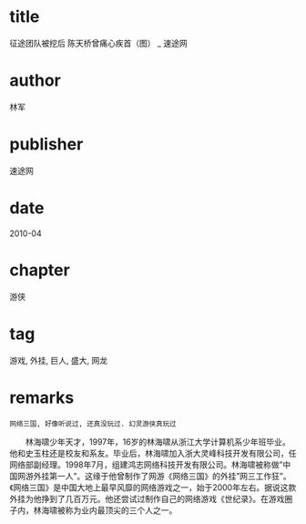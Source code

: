 # title
征途团队被挖后 陈天桥曾痛心疾首（图） _ 速途网

# author
林军

# publisher
速途网

# date
2010-04

# chapter
游侠

# tag
游戏, 外挂, 巨人, 盛大, 网龙

# remarks
`网络三国, 好像听说过, 还真没玩过. 幻灵游侠真玩过`

　　林海啸少年天才，1997年，16岁的林海啸从浙江大学计算机系少年班毕业。他和史玉柱还是校友和系友。毕业后，林海啸加入浙大灵峰科技开发有限公司，任网络部副经理。1998年7月，组建鸿志网络科技开发有限公司。林海啸被称做”中国网游外挂第一人”。这缘于他曾制作了网游《网络三国》的外挂”网三工作狂”。《网络三国》是中国大地上最早风靡的网络游戏之一，始于2000年左右。据说这款外挂为他挣到了几百万元。他还尝试过制作自己的网络游戏《世纪录》。在游戏圈子内，林海啸被称为业内最顶尖的三个人之一。
